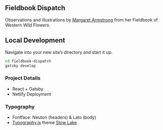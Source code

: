 ## Fieldbook Dispatch

Observations and illustrations by [Margaret Armstrong](https://en.wikipedia.org/wiki/Margaret_Neilson_Armstrong) from her Fieldbook of Western Wild Flowers.

## Local Development

  Navigate into your new site’s directory and start it up.

  ```sh
  cd fieldbook-dispatch
  gatsby develop
  ```

### Project Details

- React + Gatsby
- Netlify Deployment

### Typography
- Fontface: Neuton (headers) & Lato (body)
- [Typography.js](http://kyleamathews.github.io/typography.js/) theme [Stow Lake](https://github.com/KyleAMathews/typography.js/tree/master/packages/typography-theme-stow-lake)
